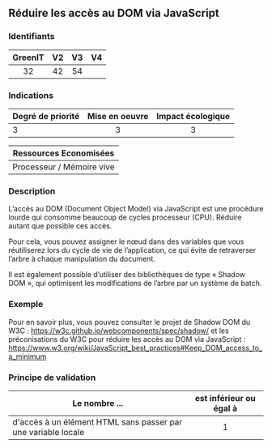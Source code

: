 ## Réduire les accès au DOM via JavaScript

### Identifiants

| GreenIT |  V2  |  V3  |  V4  |
|:-------:|:----:|:----:|:----:|
|   32   | 42  | 54  |      |

### Indications

| Degré de priorité |      Mise en oeuvre       |  Impact écologique    |
|-------------------|:-------------------------:|:---------------------:|
| 3 | 3 | 3 |

|Ressources Economisées                                      |
|:----------------------------------------------------------:|
|  Processeur / Mémoire vive  |

### Description

L’accès au DOM (Document Object Model) via JavaScript est une procédure lourde qui consomme beaucoup de cycles processeur (CPU). Réduire autant que possible ces accès.

Pour cela, vous pouvez assigner le nœud dans des variables que vous réutiliserez lors du cycle de vie de l’application, ce qui évite de retraverser l’arbre à chaque manipulation du document.

Il est également possible d’utiliser des bibliothèques de type « Shadow DOM », qui optimisent les modifications de l’arbre par un système de batch.

### Exemple

Pour en savoir plus, vous pouvez consulter le projet de Shadow DOM du W3C :
https://w3c.github.io/webcomponents/spec/shadow/
et les préconisations du W3C pour réduire les accès au DOM via JavaScript :
https://www.w3.org/wiki/JavaScript_best_practices#Keep_DOM_access_to_a_minimum


### Principe de validation

| Le nombre ...     | est inférieur ou égal à   |  
|-------------------|:-------------------------:|
|  d'accès à un élément HTML sans passer par une variable locale | 1  |
